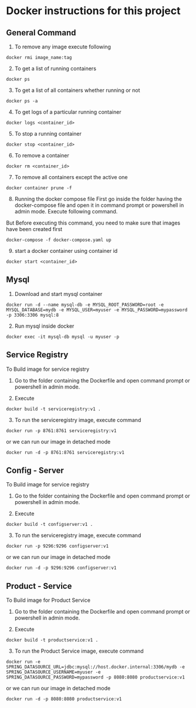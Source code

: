 # Docker instructions for this project

## General Command

1) To remove any image execute following

```
docker rmi image_name:tag
```

2) To get a list of running containers

```
docker ps
```

3) To get a list of all containers whether running or not

```
docker ps -a
```

4) To get logs of a particular running container
```
docker logs <container_id>
```

5) To stop a running container
```
docker stop <container_id>
```

6) To remove a container
```
docker rm <container_id>
```

7) To remove all containers except the active one
```
docker container prune -f
```

8) Running the docker compose file
First go inside the folder having the docker-compose file and open it in command prompt or powershell in admin mode.
Execute following command.

But Before executing this command, you need to make sure that images have been created first
```
docker-compose -f docker-compose.yaml up
```

9) start a docker container using container id
```
docker start <container_id>
```

## Mysql

1) Download and start mysql container

```
docker run -d --name mysql-db -e MYSQL_ROOT_PASSWORD=root -e MYSQL_DATABASE=mydb -e MYSQL_USER=myuser -e MYSQL_PASSWORD=mypassword -p 3306:3306 mysql:8

```

2) Run mysql inside docker

```
docker exec -it mysql-db mysql -u myuser -p

```

## Service Registry

To Build image for service registry

1) Go to the folder containing the Dockerfile and open command prompt or powershell in admin mode.

2) Execute

```
docker build -t serviceregistry:v1 .
```

3) To run the serviceregistry image, execute command

```
docker run -p 8761:8761 serviceregistry:v1
```
or we can run our image in detached mode

```
docker run -d -p 8761:8761 serviceregistry:v1
```

## Config - Server

To Build image for service registry

1) Go to the folder containing the Dockerfile and open command prompt or powershell in admin mode.

2) Execute

```
docker build -t configserver:v1 .
```

3) To run the serviceregistry image, execute command

```
docker run -p 9296:9296 configserver:v1
```
or we can run our image in detached mode

```
docker run -d -p 9296:9296 configserver:v1
```

## Product - Service

To Build image for Product Service

1) Go to the folder containing the Dockerfile and open command prompt or powershell in admin mode.

2) Execute

```
docker build -t productservice:v1 .
```

3) To run the Product Service image, execute command

```
docker run -e SPRING_DATASOURCE_URL=jdbc:mysql://host.docker.internal:3306/mydb -e SPRING_DATASOURCE_USERNAME=myuser -e SPRING_DATASOURCE_PASSWORD=mypassword -p 8080:8080 productservice:v1
```
or we can run our image in detached mode

```
docker run -d -p 8080:8080 productservice:v1